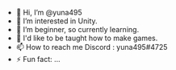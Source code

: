 - 👋 Hi, I’m @yuna495
- 👀 I’m interested in Unity.
- 🌱 I’m beginner, so currently learning.
- 💞️ I'd like to be taught how to make games.
- 📫 How to reach me Discord : yuna495#4725
- ⚡ Fun fact: ...

<!---
yuna495/yuna495 is a ✨ special ✨ repository because its `README.md` (this file) appears on your GitHub profile.
You can click the Preview link to take a look at your changes.
--->
